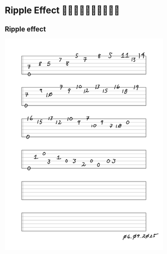 # Ripple Effect 💃🏻🕺🏻💃🏿🕺🏿💃🕺

## Ripple effect

<img src="https://github.com/stan-alam/music/blob/develop/theory/guitar/images/Ripple%20-%20page%201.png" alt="2048" width="500"/> 